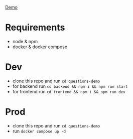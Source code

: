 [Demo](demo.dragos.gg)

# Requirements

- node & npm
- docker & docker compose

# Dev

- clone this repo and run `cd questions-demo`
- for backend run `cd backend && npm i && npm run start`
- for frontend run `cd frontend && npm i && npm run dev`

# Prod

- clone this repo and run `cd questions-demo`
- run `docker compose up -d`
